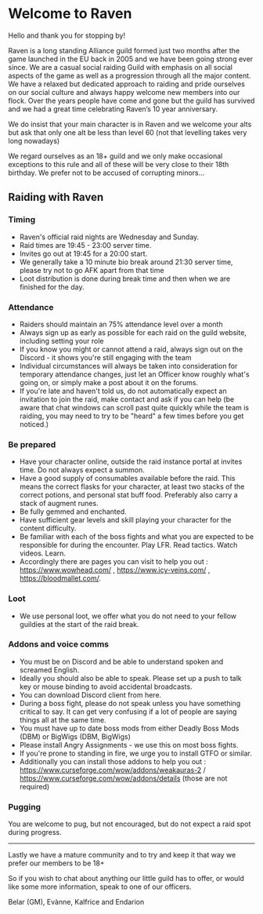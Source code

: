 # Welcome to Raven
Hello and thank you for stopping by!

Raven is a long standing Alliance guild formed just two months after the game launched in the EU back in 2005 and we have been going strong ever since.
We are a casual social raiding Guild with emphasis on all social aspects of the game as well as a progression through all the major content.
We have a relaxed but dedicated approach to raiding and pride ourselves on our social culture and always happy welcome new members into our flock.
Over the years people have come and gone but the guild has survived and we had a great time celebrating Raven’s 10 year anniversary.

We do insist that your main character is in Raven and we welcome your alts but ask that only one alt be less than level 60 (not that levelling takes very long nowadays)

We regard ourselves as an 18+ guild and we only make occasional exceptions to this rule and all of these will be very close to their 18th birthday.
We prefer not to be accused of corrupting minors...


## Raiding with Raven

### Timing

 - Raven's official raid nights are Wednesday and Sunday.
 - Raid times are 19:45 - 23:00 server time.
 - Invites go out at 19:45 for a 20:00 start.
 - We generally take a 10 minute bio break around 21:30 server time, please try not to go AFK apart from that time
 - Loot distribution is done during break time and then when we are finished for the day.

### Attendance

 - Raiders should maintain an 75% attendance level over a month
 - Always sign up as early as possible for each raid on the guild website, including setting your role
 - If you know you might or cannot attend a raid, always sign out on the Discord - it shows you're still engaging with the team
 - Individual circumstances will always be taken into consideration for temporary attendance changes, just let an Officer know roughly what's going on, or simply make a post about it on the forums.
 - If you're late and haven't told us, do not automatically expect an invitation to join the raid, make contact and ask if you can help (be aware that chat windows can scroll past quite quickly while the team is raiding, you may need to try to be "heard" a few times before you get noticed.)

### Be prepared

 - Have your character online, outside the raid instance portal at invites time. Do not always expect a summon.
 - Have a good supply of consumables available before the raid. This means the correct flasks for your character, at least two stacks of the correct potions, and personal stat buff food. Preferably also carry a stack of augment runes.
 - Be fully gemmed and enchanted.
 - Have sufficient gear levels and skill playing your character for the content difficulty.
 - Be familiar with each of the boss fights and what you are expected to be responsible for during the encounter. Play LFR. Read tactics. Watch videos. Learn.
 - Accordingly there are pages you can visit to help you out : https://www.wowhead.com/  , https://www.icy-veins.com/ , https://bloodmallet.com/. 

### Loot

 - We use personal loot, we offer what you do not need to your fellow guildies at the start of the raid break.

### Addons and voice comms

 - You must be on Discord and be able to understand spoken and screamed English.
 - Ideally you should also be able to speak. Please set up a push to talk key or mouse binding to avoid accidental broadcasts.
 - You can download  Discord client from here.
 - During a boss fight, please do not speak unless you have something critical to say. It can get very confusing if a lot of people are saying things all at the same time.
 - You must have up to date boss mods from either Deadly Boss Mods (DBM) or BigWigs (DBM, BigWigs)
 - Please install Angry Assignments - we use this on most boss fights. 
 - If you're prone to standing in fire, we urge you to install GTFO or similar.
 - Additionally you can install those addons to help you out : https://www.curseforge.com/wow/addons/weakauras-2  / https://www.curseforge.com/wow/addons/details (those are not required)

### Pugging

You are welcome to pug, but not encouraged, but do not expect a raid spot during progress.


***

Lastly we have a mature community and to try and keep it that way we prefer our members to be 18+

So if you wish to chat about anything our little guild has to offer,
or would like some more information, speak to one of our officers.

Belar (GM), Evànne, Kalfrice and Endarion
